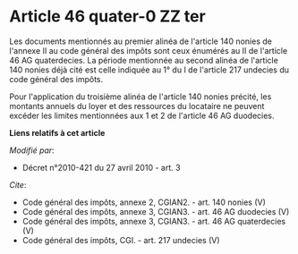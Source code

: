 # Article 46 quater-0 ZZ ter

Les documents mentionnés au premier alinéa de l'article 140 nonies de l'annexe II au code général des impôts sont ceux
énumérés au II de l'article 46 AG quaterdecies. La période mentionnée au second alinéa de l'article 140 nonies déjà cité est
celle indiquée au 1° du I de l'article 217 undecies du code général des impôts. 

Pour l'application du troisième alinéa de l'article 140 nonies précité, les montants annuels du loyer et des ressources du
locataire ne peuvent excéder les limites mentionnées aux 1 et 2 de l'article 46 AG duodecies.

**Liens relatifs à cet article**

_Modifié par_:

  - Décret n°2010-421  du 27 avril 2010 - art. 3

_Cite_:

  - Code général des impôts, annexe 2, CGIAN2. - art. 140 nonies (V)
  - Code général des impôts, annexe 3, CGIAN3. - art. 46 AG duodecies (V)
  - Code général des impôts, annexe 3, CGIAN3. - art. 46 AG quaterdecies (V)
  - Code général des impôts, CGI. - art. 217 undecies (V)
